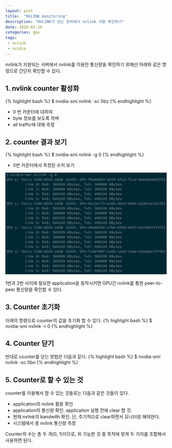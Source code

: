 ```yaml
---
layout: post
title:  "NVLINK monitoring"
description: "NVLINK가 있는 장비에서 nvlink 사용 확인하기"
date: 2018-03-24
categories: gpu
tags:
 - nvlink
 - nvidia
---
```


nvlink가 지원되는 서버에서 nvlink를 이용한 통신량을 확인하기 위해선 아래와 같은 명령으로 간단히 확인할 수 있다.

## 1. nvlink counter 활성화
{% highlight bash %}
$ nvidia-smi nvlink -sc 0bz
{% endhighlight %}
  - 0 번 카운터에 대하여
  - byte 정보를 보도록 하며
  - all traffic에 대해 측정

## 2. counter 결과 보기
{% highlight bash %}
$ nvidia-smi nvlink -g 0
{% endhighlight %}
  - 0번 카운터에서 측정된 수치 보기
  <img class="col two center" src="/images/2018-03-24-nvlink-count-1.png"/>

1번과 2번 사이에 필요한 application을 동작시키면 GPU간 nvlink를 통한 peer-to-peer 통신량을 확인할 수 있다.

## 3. Counter 초기화
아래의 명령으로 counter의 값을 초기화 할 수 있다.
{% highlight bash %}
$ nvidia-smi nvlink -r 0
{% endhighlight %}

## 4. Counter 닫기
반대로 counter를 닫는 방법은 다음과 같다.
{% highlight bash %}
$ nvidia-smi nvlink -sc 0bn
{% endhighlight %}

## 5. Counter로 할 수 있는 것
counter를 이용해서 할 수 있는 것들로는 다음과 같은 것들이 있다.
  - application의 nvlink 활용 확인
  - application의 통신량 확인. application 실행 전에 clear 할 것.
  - 현재 nvlink의 bandwith 확인. 단, 주기적으로 clear하면서 모니터링 해야한다.
  - 시스템에서 총 nvlink 통신량 측정

Counter의 수는 총 두 개(0, 1)이므로, 위 가능한 것 중 목적에 맞게 두 가지를 조합해서 사용하면 된다.
